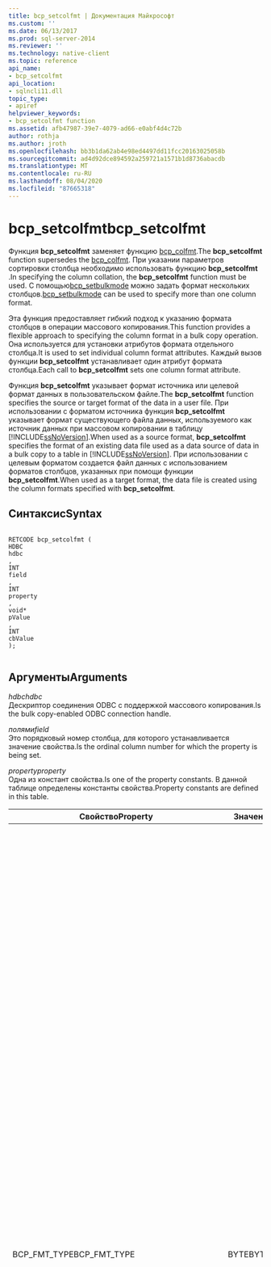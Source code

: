 ```yaml
---
title: bcp_setcolfmt | Документация Майкрософт
ms.custom: ''
ms.date: 06/13/2017
ms.prod: sql-server-2014
ms.reviewer: ''
ms.technology: native-client
ms.topic: reference
api_name:
- bcp_setcolfmt
api_location:
- sqlncli11.dll
topic_type:
- apiref
helpviewer_keywords:
- bcp_setcolfmt function
ms.assetid: afb47987-39e7-4079-ad66-e0abf4d4c72b
author: rothja
ms.author: jroth
ms.openlocfilehash: bb3b1da62ab4e98ed4497dd11fcc20163025058b
ms.sourcegitcommit: ad4d92dce894592a259721a1571b1d8736abacdb
ms.translationtype: MT
ms.contentlocale: ru-RU
ms.lasthandoff: 08/04/2020
ms.locfileid: "87665318"
---
```

# <a name="bcp_setcolfmt"></a><span data-ttu-id="068e1-102">bcp_setcolfmt</span><span class="sxs-lookup"><span data-stu-id="068e1-102">bcp_setcolfmt</span></span>
  <span data-ttu-id="068e1-103">Функция **bcp_setcolfmt** заменяет функцию [bcp_colfmt](bcp-colfmt.md).</span><span class="sxs-lookup"><span data-stu-id="068e1-103">The **bcp_setcolfmt** function supersedes the [bcp_colfmt](bcp-colfmt.md).</span></span> <span data-ttu-id="068e1-104">При указании параметров сортировки столбца необходимо использовать функцию **bcp_setcolfmt** .</span><span class="sxs-lookup"><span data-stu-id="068e1-104">In specifying the column collation, the **bcp_setcolfmt** function must be used.</span></span> <span data-ttu-id="068e1-105">С помощью[bcp_setbulkmode](bcp-setbulkmode.md) можно задать формат нескольких столбцов.</span><span class="sxs-lookup"><span data-stu-id="068e1-105">[bcp_setbulkmode](bcp-setbulkmode.md) can be used to specify more than one column format.</span></span>  
  
 <span data-ttu-id="068e1-106">Эта функция предоставляет гибкий подход к указанию формата столбцов в операции массового копирования.</span><span class="sxs-lookup"><span data-stu-id="068e1-106">This function provides a flexible approach to specifying the column format in a bulk copy operation.</span></span> <span data-ttu-id="068e1-107">Она используется для установки атрибутов формата отдельного столбца.</span><span class="sxs-lookup"><span data-stu-id="068e1-107">It is used to set individual column format attributes.</span></span> <span data-ttu-id="068e1-108">Каждый вызов функции **bcp_setcolfmt** устанавливает один атрибут формата столбца.</span><span class="sxs-lookup"><span data-stu-id="068e1-108">Each call to **bcp_setcolfmt** sets one column format attribute.</span></span>  
  
 <span data-ttu-id="068e1-109">Функция **bcp_setcolfmt** указывает формат источника или целевой формат данных в пользовательском файле.</span><span class="sxs-lookup"><span data-stu-id="068e1-109">The **bcp_setcolfmt** function specifies the source or target format of the data in a user file.</span></span> <span data-ttu-id="068e1-110">При использовании с форматом источника функция **bcp_setcolfmt** указывает формат существующего файла данных, используемого как источник данных при массовом копировании в таблицу [!INCLUDE[ssNoVersion](../../includes/ssnoversion-md.md)].</span><span class="sxs-lookup"><span data-stu-id="068e1-110">When used as a source format, **bcp_setcolfmt** specifies the format of an existing data file used as a data source of data in a bulk copy to a table in [!INCLUDE[ssNoVersion](../../includes/ssnoversion-md.md)].</span></span> <span data-ttu-id="068e1-111">При использовании с целевым форматом создается файл данных с использованием форматов столбцов, указанных при помощи функции **bcp_setcolfmt**.</span><span class="sxs-lookup"><span data-stu-id="068e1-111">When used as a target format, the data file is created using the column formats specified with **bcp_setcolfmt**.</span></span>  
  
## <a name="syntax"></a><span data-ttu-id="068e1-112">Синтаксис</span><span class="sxs-lookup"><span data-stu-id="068e1-112">Syntax</span></span>  
  
```  
  
RETCODE bcp_setcolfmt (  
HDBC   
hdbc  
,  
INT   
field  
,  
INT   
property  
,  
void*   
pValue  
,  
INT   
cbValue  
);  
  
```  
  
## <a name="arguments"></a><span data-ttu-id="068e1-113">Аргументы</span><span class="sxs-lookup"><span data-stu-id="068e1-113">Arguments</span></span>  
 <span data-ttu-id="068e1-114">*hdbc*</span><span class="sxs-lookup"><span data-stu-id="068e1-114">*hdbc*</span></span>  
 <span data-ttu-id="068e1-115">Дескриптор соединения ODBC с поддержкой массового копирования.</span><span class="sxs-lookup"><span data-stu-id="068e1-115">Is the bulk copy-enabled ODBC connection handle.</span></span>  
  
 <span data-ttu-id="068e1-116">*полями*</span><span class="sxs-lookup"><span data-stu-id="068e1-116">*field*</span></span>  
 <span data-ttu-id="068e1-117">Это порядковый номер столбца, для которого устанавливается значение свойства.</span><span class="sxs-lookup"><span data-stu-id="068e1-117">Is the ordinal column number for which the property is being set.</span></span>  
  
 <span data-ttu-id="068e1-118">*property*</span><span class="sxs-lookup"><span data-stu-id="068e1-118">*property*</span></span>  
 <span data-ttu-id="068e1-119">Одна из констант свойства.</span><span class="sxs-lookup"><span data-stu-id="068e1-119">Is one of the property constants.</span></span> <span data-ttu-id="068e1-120">В данной таблице определены константы свойства.</span><span class="sxs-lookup"><span data-stu-id="068e1-120">Property constants are defined in this table.</span></span>  
  
|<span data-ttu-id="068e1-121">Свойство</span><span class="sxs-lookup"><span data-stu-id="068e1-121">Property</span></span>|<span data-ttu-id="068e1-122">Значение</span><span class="sxs-lookup"><span data-stu-id="068e1-122">Value</span></span>|<span data-ttu-id="068e1-123">Описание</span><span class="sxs-lookup"><span data-stu-id="068e1-123">Description</span></span>|  
|--------------|-----------|-----------------|  
|<span data-ttu-id="068e1-124">BCP_FMT_TYPE</span><span class="sxs-lookup"><span data-stu-id="068e1-124">BCP_FMT_TYPE</span></span>|<span data-ttu-id="068e1-125">BYTE</span><span class="sxs-lookup"><span data-stu-id="068e1-125">BYTE</span></span>|<span data-ttu-id="068e1-126">Тип данных этого столбца в файле пользователя.</span><span class="sxs-lookup"><span data-stu-id="068e1-126">Is the data type of this column in the user file.</span></span> <span data-ttu-id="068e1-127">При отличии от типа данных соответствующего столбца в таблице базы данных массовое копирование преобразует данные, если это возможно.</span><span class="sxs-lookup"><span data-stu-id="068e1-127">If different from the data type of the corresponding column in the database table, bulk copy converts the data if possible.</span></span><br /><br /> <span data-ttu-id="068e1-128">Параметр BCP_FMT_TYPE перечисляется в токенах типов данных SQL Server в файле sqlncli.h, а не в перечислении типов данных ODBC C.</span><span class="sxs-lookup"><span data-stu-id="068e1-128">The BCP_FMT_TYPE parameter is enumerated by the SQL Server data type tokens in sqlncli.h, rather than the ODBC C data type enumerators.</span></span> <span data-ttu-id="068e1-129">Например, можно указать символьную строку типа SQL_C_CHAR ODBC при помощи типа SQLCHARACTER в [!INCLUDE[ssNoVersion](../../includes/ssnoversion-md.md)].</span><span class="sxs-lookup"><span data-stu-id="068e1-129">For example, you can specify a character string, ODBC type SQL_C_CHAR, using the SQLCHARACTER type specific to [!INCLUDE[ssNoVersion](../../includes/ssnoversion-md.md)].</span></span><br /><br /> <span data-ttu-id="068e1-130">Чтобы задать представление данных по умолчанию для типа данных [!INCLUDE[ssNoVersion](../../includes/ssnoversion-md.md)] , установите этот параметр в значение 0.</span><span class="sxs-lookup"><span data-stu-id="068e1-130">To specify the default data representation for the [!INCLUDE[ssNoVersion](../../includes/ssnoversion-md.md)] data type, set this parameter to 0.</span></span><br /><br /> <span data-ttu-id="068e1-131">Для массового копирования из SQL Server в файл при BCP_FMT_TYPE, равном SQLDECIMAL или SQLNUMERIC:</span><span class="sxs-lookup"><span data-stu-id="068e1-131">For a bulk copy out of SQL Server into a file, when BCP_FMT_TYPE is SQLDECIMAL or SQLNUMERIC:</span></span><br /><br /> <span data-ttu-id="068e1-132">— Если исходный столбец не является **десятичным** или **числовым**, используются точность и масштаб по умолчанию.</span><span class="sxs-lookup"><span data-stu-id="068e1-132">-   If the source column is not **decimal** or **numeric**, the default precision and scale are used.</span></span><br /><span data-ttu-id="068e1-133">— Если исходный столбец имеет тип **Decimal** или **numeric**, то используются точность и масштаб исходного столбца.</span><span class="sxs-lookup"><span data-stu-id="068e1-133">-   If the source column is **decimal** or **numeric**, the precision and scale of the source column are used.</span></span>|  
|<span data-ttu-id="068e1-134">BCP_FMT_INDICATOR_LEN</span><span class="sxs-lookup"><span data-stu-id="068e1-134">BCP_FMT_INDICATOR_LEN</span></span>|<span data-ttu-id="068e1-135">INT</span><span class="sxs-lookup"><span data-stu-id="068e1-135">INT</span></span>|<span data-ttu-id="068e1-136">Задает длину признака (префикса) в байтах.</span><span class="sxs-lookup"><span data-stu-id="068e1-136">Is the length in bytes of the indicator (prefix).</span></span><br /><br /> <span data-ttu-id="068e1-137">Задает длину в байтах для признака длины или признака NULL в данных столбца.</span><span class="sxs-lookup"><span data-stu-id="068e1-137">It is the length, in bytes, of a length/null indicator within the column data.</span></span> <span data-ttu-id="068e1-138">Допустимыми значениями длины признака являются 0 (если признак не используется), 1, 2 и 4.</span><span class="sxs-lookup"><span data-stu-id="068e1-138">Valid indicator length values are 0 (when using no indicator), 1, 2, or 4.</span></span><br /><br /> <span data-ttu-id="068e1-139">Чтобы задать для признака массового копирования использование по умолчанию, установите этот параметр в значение SQL_VARLEN_DATA.</span><span class="sxs-lookup"><span data-stu-id="068e1-139">To specify default bulk copy indicator usage, set this parameter to SQL_VARLEN_DATA.</span></span><br /><br /> <span data-ttu-id="068e1-140">Признаки располагаются в памяти непосредственно перед данными, а в файле данных — непосредственно перед данными, к которым они применяются.</span><span class="sxs-lookup"><span data-stu-id="068e1-140">Indicators appear in memory directly before any data, and in the data file directly before the data to which they apply.</span></span><br /><br /> <span data-ttu-id="068e1-141">Если для столбца файла данных используется несколько способов задания длины (например, признак и максимальная длина столбца или признак и последовательность-признак конца), то для массового копирования выбирается способ, применение которого вызовет копирование данных наименьшего объема.</span><span class="sxs-lookup"><span data-stu-id="068e1-141">If more than one means of specifying a data file column length is used (such as an indicator and a maximum column length, or an indicator and a terminator sequence), bulk copy chooses the one that results in the least amount of data being copied.</span></span><br /><br /> <span data-ttu-id="068e1-142">Если пользователь не изменяет формат данных, то создаваемые при массовом копировании файлы данных содержат признаки, которые определяют, когда столбец может принимать значение NULL или его данные имеют переменную длину.</span><span class="sxs-lookup"><span data-stu-id="068e1-142">Data files generated by bulk copy when no user intervention adjusts the format of the data contain indicators when the column data can vary in length or the column can accept NULL as a value.</span></span>|  
|<span data-ttu-id="068e1-143">BCP_FMT_DATA_LEN</span><span class="sxs-lookup"><span data-stu-id="068e1-143">BCP_FMT_DATA_LEN</span></span>|<span data-ttu-id="068e1-144">DBINT</span><span class="sxs-lookup"><span data-stu-id="068e1-144">DBINT</span></span>|<span data-ttu-id="068e1-145">Задает длину данных (длину столбца) в байтах.</span><span class="sxs-lookup"><span data-stu-id="068e1-145">Is the length in bytes of the data (column length)</span></span><br /><br /> <span data-ttu-id="068e1-146">Задает максимальную длину в байтах данных столбца в файле пользователя, не включая длину индикатора длины и признака конца.</span><span class="sxs-lookup"><span data-stu-id="068e1-146">It is the maximum length, in bytes, of this column's data in the user file, not including the length of any length indicator or terminator.</span></span><br /><br /> <span data-ttu-id="068e1-147">Установка для BCP_FMT_DATA_LEN значения SQL_NULL_DATA показывает, что для всех значений в столбце файла данных установлены или должны быть установлены значения NULL.</span><span class="sxs-lookup"><span data-stu-id="068e1-147">Setting BCP_FMT_DATA_LEN to SQL_NULL_DATA indicates that all values in the data file column are, or should be set to, NULL.</span></span><br /><br /> <span data-ttu-id="068e1-148">Установка для BCP_FMT_DATA_LEN значения SQL_VARLEN_DATA показывает, что система должна определить длину данных для каждого столбца.</span><span class="sxs-lookup"><span data-stu-id="068e1-148">Setting BCP_FMT_DATA_LEN to SQL_VARLEN_DATA indicates that the system should determine the length of data in each column.</span></span> <span data-ttu-id="068e1-149">Для некоторых столбцов это может означать, что создаваемые признаки длины и допустимости значений NULL предваряют данные при копировании из [!INCLUDE[ssNoVersion](../../includes/ssnoversion-md.md)], или ожидается их наличие в данных, копируемых в [!INCLUDE[ssNoVersion](../../includes/ssnoversion-md.md)].</span><span class="sxs-lookup"><span data-stu-id="068e1-149">For some columns, this could mean that a length/null indicator is generated to precede data on a copy from [!INCLUDE[ssNoVersion](../../includes/ssnoversion-md.md)], or that the indicator is expected in data copied to [!INCLUDE[ssNoVersion](../../includes/ssnoversion-md.md)].</span></span><br /><br /> <span data-ttu-id="068e1-150">Для символьного и двоичного типов данных [!INCLUDE[ssNoVersion](../../includes/ssnoversion-md.md)] значение BCP_FMT_DATA_LEN может быть равным SQL_VARLEN_DATA, SQL_NULL_DATA, 0 или любому положительному числу.</span><span class="sxs-lookup"><span data-stu-id="068e1-150">For [!INCLUDE[ssNoVersion](../../includes/ssnoversion-md.md)] character and binary data types, BCP_FMT_DATA_LEN can be SQL_VARLEN_DATA, SQL_NULL_DATA, 0, or some positive value.</span></span> <span data-ttu-id="068e1-151">Если значение BCP_FMT_DATA_LEN равно SQL_VARLEN_DATA, система использует либо признак длины при его наличии, либо признак конца для определения длины данных.</span><span class="sxs-lookup"><span data-stu-id="068e1-151">If BCP_FMT_DATA_LEN is SQL_VARLEN_DATA, the system uses either the length indicator, if present, or a terminator sequence to determine the length of the data.</span></span> <span data-ttu-id="068e1-152">Если задан и признак длины, и последовательность признака конца, то при массовом копировании используется значение, применение которого вызывает копирование данных наименьшего объема.</span><span class="sxs-lookup"><span data-stu-id="068e1-152">If both a length indicator and a terminator sequence are supplied, bulk copy uses the one that results in the least amount of data being copied.</span></span> <span data-ttu-id="068e1-153">Если значение BCP_FMT_DATA_LEN равно SQL_VARLEN_DATA, то тип данных представляет собой символьный или двоичный тип [!INCLUDE[ssNoVersion](../../includes/ssnoversion-md.md)] , а если при этом ни признак длины, ни признака конца не указаны, то система возвращает сообщение об ошибке.</span><span class="sxs-lookup"><span data-stu-id="068e1-153">If BCP_FMT_DATA_LEN is SQL_VARLEN_DATA, the data type is an [!INCLUDE[ssNoVersion](../../includes/ssnoversion-md.md)] character or binary type, and neither a length indicator nor a terminator sequence is specified, the system returns an error message.</span></span><br /><br /> <span data-ttu-id="068e1-154">Если значение BCP_FMT_DATA_LEN равно 0 или положительному числу, система использует значение BCP_FMT_DATA_LEN в качестве максимальной длины данных.</span><span class="sxs-lookup"><span data-stu-id="068e1-154">If BCP_FMT_DATA_LEN is 0 or a positive value, the system uses BCP_FMT_DATA_LEN as the maximum data length.</span></span> <span data-ttu-id="068e1-155">Однако, если кроме того, что значение BCP_FMT_DATA_LEN является положительным числом, указан признак длины или признак конца, то система определяет длину данных при помощи метода, который вычисляет наименьший размер копируемых данных.</span><span class="sxs-lookup"><span data-stu-id="068e1-155">However, if, in addition to a positive BCP_FMT_DATA_LEN, a length indicator or terminator sequence is provided, the system determines the data length by using the method that results in the least amount of data being copied.</span></span><br /><br /> <span data-ttu-id="068e1-156">Значение BCP_FMT_DATA_LEN показывает количество байтов данных.</span><span class="sxs-lookup"><span data-stu-id="068e1-156">The BCP_FMT_DATA_LEN value represents the count of bytes of data.</span></span> <span data-ttu-id="068e1-157">Если символьные данные представлены широкими символами Юникода, положительное значение параметра BCP_FMT_DATA_LEN обозначает число символов, умноженное на размер в байтах каждого символа.</span><span class="sxs-lookup"><span data-stu-id="068e1-157">If character data is represented by Unicode wide characters, then a positive BCP_FMT_DATA_LEN parameter value represents the number of characters multiplied by the size, in bytes, of each character.</span></span>|  
|<span data-ttu-id="068e1-158">BCP_FMT_TERMINATOR</span><span class="sxs-lookup"><span data-stu-id="068e1-158">BCP_FMT_TERMINATOR</span></span>|<span data-ttu-id="068e1-159">LPCBYTE</span><span class="sxs-lookup"><span data-stu-id="068e1-159">LPCBYTE</span></span>|<span data-ttu-id="068e1-160">Для этого столбца должен использоваться указатель на признак конца (соответственно ANSI или Юникода).</span><span class="sxs-lookup"><span data-stu-id="068e1-160">Pointer to the terminator sequence (either ANSI or Unicode as appropriate) to be used for this column.</span></span> <span data-ttu-id="068e1-161">Этот параметр предназначен главным образом для символьных типов данных, поскольку все другие типы имеют фиксированную длину или, как в случае с двоичными данными, требуют наличия признака длины, в котором записано точное число присутствующих байтов.</span><span class="sxs-lookup"><span data-stu-id="068e1-161">This parameter is useful mainly for character data types because all other types are of fixed length or, in the case of binary data, require an indicator of length to accurately record the number of bytes present.</span></span><br /><br /> <span data-ttu-id="068e1-162">Чтобы исключить обработку признака конца в извлекаемых данных или указать, что данные в файле пользователя не имеют признака конца, установите этот параметр в значение NULL.</span><span class="sxs-lookup"><span data-stu-id="068e1-162">To avoid terminating extracted data, or to indicate that data in a user file is not terminated, set this parameter to NULL.</span></span><br /><br /> <span data-ttu-id="068e1-163">Если для столбца файла пользователя используется несколько способов задания длины (например, признак конца и признак длины или признак конца и максимальная длина столбца), то для массового копирования выбирается способ, применение которого вызывает копирование данных наименьшего объема.</span><span class="sxs-lookup"><span data-stu-id="068e1-163">If more than one means of specifying a user-file column length is used (such as a terminator and a length indicator, or a terminator and a maximum column length), bulk copy chooses the one that results in the least amount of data being copied.</span></span><br /><br /> <span data-ttu-id="068e1-164">При необходимости API-интерфейс массового копирования выполнит преобразование символов из Юникода в многобайтовую кодировку (MBCS).</span><span class="sxs-lookup"><span data-stu-id="068e1-164">The bulk copy API performs Unicode-to-MBCS character conversion as required.</span></span> <span data-ttu-id="068e1-165">Обратите особое внимание, правильно ли задана строка байтов, служащая признаком конца, а также ее длина.</span><span class="sxs-lookup"><span data-stu-id="068e1-165">Care must be taken to ensure that both the terminator byte string and the length of the byte string are set correctly.</span></span>|  
|<span data-ttu-id="068e1-166">BCP_FMT_SERVER_COL</span><span class="sxs-lookup"><span data-stu-id="068e1-166">BCP_FMT_SERVER_COL</span></span>|<span data-ttu-id="068e1-167">INT</span><span class="sxs-lookup"><span data-stu-id="068e1-167">INT</span></span>|<span data-ttu-id="068e1-168">Порядковый номер столбца в базе данных</span><span class="sxs-lookup"><span data-stu-id="068e1-168">Ordinal position of the column in the database</span></span>|  
|<span data-ttu-id="068e1-169">BCP_FMT_COLLATION</span><span class="sxs-lookup"><span data-stu-id="068e1-169">BCP_FMT_COLLATION</span></span>|<span data-ttu-id="068e1-170">LPCSTR</span><span class="sxs-lookup"><span data-stu-id="068e1-170">LPCSTR</span></span>|<span data-ttu-id="068e1-171">Имя параметров сортировки.</span><span class="sxs-lookup"><span data-stu-id="068e1-171">Collation name.</span></span>|  
  
 <span data-ttu-id="068e1-172">*pValue*</span><span class="sxs-lookup"><span data-stu-id="068e1-172">*pValue*</span></span>  
 <span data-ttu-id="068e1-173">Является указателем на значение, связанное со *свойством*.</span><span class="sxs-lookup"><span data-stu-id="068e1-173">Is the pointer to the value to associate to the *property*.</span></span> <span data-ttu-id="068e1-174">Это позволяет установить отдельно каждое свойство формата столбца.</span><span class="sxs-lookup"><span data-stu-id="068e1-174">It allows each column format property to be set individually.</span></span>  
  
 <span data-ttu-id="068e1-175">*cbvalue*</span><span class="sxs-lookup"><span data-stu-id="068e1-175">*cbvalue*</span></span>  
 <span data-ttu-id="068e1-176">Длина буфера свойств, в байтах.</span><span class="sxs-lookup"><span data-stu-id="068e1-176">Is the length of the property buffer in bytes.</span></span>  
  
## <a name="returns"></a><span data-ttu-id="068e1-177">Возвращаемое значение</span><span class="sxs-lookup"><span data-stu-id="068e1-177">Returns</span></span>  
 <span data-ttu-id="068e1-178">SUCCEED или FAIL.</span><span class="sxs-lookup"><span data-stu-id="068e1-178">SUCCEED or FAIL.</span></span>  
  
## <a name="remarks"></a><span data-ttu-id="068e1-179">Remarks</span><span class="sxs-lookup"><span data-stu-id="068e1-179">Remarks</span></span>  
 <span data-ttu-id="068e1-180">Эта функция заменяет функцию **bcp_colfmt** .</span><span class="sxs-lookup"><span data-stu-id="068e1-180">This function supersedes the **bcp_colfmt** function.</span></span> <span data-ttu-id="068e1-181">Вся функциональность **bcp_colfmt** реализована в функции **bcp_setcolfmt** .</span><span class="sxs-lookup"><span data-stu-id="068e1-181">All the functionality of **bcp_colfmt** is provided in **bcp_setcolfmt** function.</span></span> <span data-ttu-id="068e1-182">Дополнительно реализована поддержка параметров сортировки столбца.</span><span class="sxs-lookup"><span data-stu-id="068e1-182">In addition, support for column collation is also provided.</span></span> <span data-ttu-id="068e1-183">Рекомендуется устанавливать следующие атрибуты формата столбца в данной последовательности:</span><span class="sxs-lookup"><span data-stu-id="068e1-183">It is recommended that the following column format attributes be set in the order given below:</span></span>  
  
 <span data-ttu-id="068e1-184">BCP_FMT_SERVER_COL</span><span class="sxs-lookup"><span data-stu-id="068e1-184">BCP_FMT_SERVER_COL</span></span>  
  
 <span data-ttu-id="068e1-185">BCP_FMT_DATA_LEN</span><span class="sxs-lookup"><span data-stu-id="068e1-185">BCP_FMT_DATA_LEN</span></span>  
  
 <span data-ttu-id="068e1-186">BCP_FMT_TYPE</span><span class="sxs-lookup"><span data-stu-id="068e1-186">BCP_FMT_TYPE</span></span>  
  
 <span data-ttu-id="068e1-187">Функция **bcp_setcolfmt** позволяет указать формат пользовательского файла для массового копирования.</span><span class="sxs-lookup"><span data-stu-id="068e1-187">The **bcp_setcolfmt** function allows you to specify the user-file format for bulk copies.</span></span> <span data-ttu-id="068e1-188">Формат для массового копирования состоит из следующих частей:</span><span class="sxs-lookup"><span data-stu-id="068e1-188">For bulk copy, a format contains the following parts:</span></span>  
  
-   <span data-ttu-id="068e1-189">сопоставление столбцов файла пользователя со столбцами базы данных;</span><span class="sxs-lookup"><span data-stu-id="068e1-189">A mapping from user-file columns to database columns.</span></span>  
  
-   <span data-ttu-id="068e1-190">тип данных каждого столбца в файле пользователя;</span><span class="sxs-lookup"><span data-stu-id="068e1-190">The data type of each user-file column.</span></span>  
  
-   <span data-ttu-id="068e1-191">длина дополнительного признака для каждого столбца;</span><span class="sxs-lookup"><span data-stu-id="068e1-191">The length of the optional indicator for each column.</span></span>  
  
-   <span data-ttu-id="068e1-192">максимальная длина данных в каждом столбце файла пользователя;</span><span class="sxs-lookup"><span data-stu-id="068e1-192">The maximum length of data per user-file column.</span></span>  
  
-   <span data-ttu-id="068e1-193">дополнительная последовательность байт, служащая признаком конца для каждого столбца;</span><span class="sxs-lookup"><span data-stu-id="068e1-193">The optional terminating byte sequence for each column.</span></span>  
  
-   <span data-ttu-id="068e1-194">длина дополнительной последовательности байт, служащей признаком конца.</span><span class="sxs-lookup"><span data-stu-id="068e1-194">The length of the optional terminating byte sequence.</span></span>  
  
 <span data-ttu-id="068e1-195">Каждый вызов функции **bcp_setcolfmt** устанавливает формат для одного столбца пользовательского файла.</span><span class="sxs-lookup"><span data-stu-id="068e1-195">Each call to **bcp_setcolfmt** specifies the format for one user-file column.</span></span> <span data-ttu-id="068e1-196">Например, для изменения параметров по умолчанию для трех столбцов в пользовательском файле данных с пятью столбцами необходимо сначала вызвать функцию [bcp_columns](bcp-columns.md)**(5)**, а затем пять раз вызвать функцию **bcp_setcolfmt** , при этом три из этих вызовов должны устанавливать пользовательский формат.</span><span class="sxs-lookup"><span data-stu-id="068e1-196">For example, to change the default settings for three columns in a five-column user data file, first call [bcp_columns](bcp-columns.md)**(5)**, and then call **bcp_setcolfmt** five times, with three of those calls setting your custom format.</span></span> <span data-ttu-id="068e1-197">Для оставшихся двух вызовов необходимо установить для BCP_FMT_TYPE значение 0, а также установить для BCP_FMT_INDICATOR_LENGTH, BCP_FMT_DATA_LEN и *cbValue* значения 0, SQL_VARLEN_DATA и 0 соответственно.</span><span class="sxs-lookup"><span data-stu-id="068e1-197">For the remaining two calls, set BCP_FMT_TYPE to 0, and set BCP_FMT_INDICATOR_LENGTH, BCP_FMT_DATA_LEN, and *cbValue* to 0, SQL_VARLEN_DATA, and 0 respectively.</span></span> <span data-ttu-id="068e1-198">Эта процедура копирует все пять столбцов. Для трех применяется заданный измененный формат, а для двух оставшихся — формат по умолчанию.</span><span class="sxs-lookup"><span data-stu-id="068e1-198">This procedure copies all five columns, three with your customized format and two with the default format.</span></span>  
  
 <span data-ttu-id="068e1-199">Функция **bcp_columns** должна быть вызвана перед вызовом функции **bcp_setcolfmt**.</span><span class="sxs-lookup"><span data-stu-id="068e1-199">The **bcp_columns** function must be called before calling **bcp_setcolfmt**.</span></span>  
  
 <span data-ttu-id="068e1-200">Необходимо вызвать функцию **bcp_setcolfmt** один раз для каждого свойства каждого столбца пользовательского файла.</span><span class="sxs-lookup"><span data-stu-id="068e1-200">You must call **bcp_setcolfmt** once for each property of each column in the user file.</span></span>  
  
 <span data-ttu-id="068e1-201">Нет необходимости копировать все данные из файла пользователя в таблицу SQL Server.</span><span class="sxs-lookup"><span data-stu-id="068e1-201">You do not need to copy all data in a user file to the SQL Server table.</span></span> <span data-ttu-id="068e1-202">Чтобы пропустить столбец, укажите формат данных для этого столбца, задав параметру BCP_FMT_SERVER_COL значение 0.</span><span class="sxs-lookup"><span data-stu-id="068e1-202">To skip a column, specify the format of the data for the column, setting the BCP_FMT_SERVER_COL parameter to 0.</span></span> <span data-ttu-id="068e1-203">Если требуется пропустить столбец, необходимо указать его тип.</span><span class="sxs-lookup"><span data-stu-id="068e1-203">If you want to skip a column, you must specify its type.</span></span>  
  
 <span data-ttu-id="068e1-204">Для сохранения спецификации формата можно воспользоваться функцией [bcp_writefmt](bcp-writefmt.md) .</span><span class="sxs-lookup"><span data-stu-id="068e1-204">The [bcp_writefmt](bcp-writefmt.md) function can be used to persist the format specification.</span></span>  
  
## <a name="bcp_setcolfmt-support-for-enhanced-date-and-time-features"></a><span data-ttu-id="068e1-205">Поддержка функции bcp_setcolfmt для улучшенной даты и функций времени</span><span class="sxs-lookup"><span data-stu-id="068e1-205">bcp_setcolfmt Support for Enhanced Date and Time Features</span></span>  
 <span data-ttu-id="068e1-206">Типы, используемые со свойством BCP_FMT_TYPE для типов даты и времени, задаются в изменениях при выполнении [операции копирования для расширенных типов даты и времени &#40;OLE DB и&#41;ODBC ](../native-client-odbc-date-time/bulk-copy-changes-for-enhanced-date-and-time-types-ole-db-and-odbc.md).</span><span class="sxs-lookup"><span data-stu-id="068e1-206">The types used with the BCP_FMT_TYPE property for date/time types are as specified in [Bulk Copy Changes for Enhanced Date and Time Types &#40;OLE DB and ODBC&#41;](../native-client-odbc-date-time/bulk-copy-changes-for-enhanced-date-and-time-types-ole-db-and-odbc.md).</span></span>  
  
 <span data-ttu-id="068e1-207">Дополнительные сведения см. в разделе [улучшения даты и времени &#40;&#41;ODBC ](../native-client-odbc-date-time/date-and-time-improvements-odbc.md).</span><span class="sxs-lookup"><span data-stu-id="068e1-207">For more information, see [Date and Time Improvements &#40;ODBC&#41;](../native-client-odbc-date-time/date-and-time-improvements-odbc.md).</span></span>  
  
## <a name="see-also"></a><span data-ttu-id="068e1-208">См. также:</span><span class="sxs-lookup"><span data-stu-id="068e1-208">See Also</span></span>  
 [<span data-ttu-id="068e1-209">Bulk Copy Functions</span><span class="sxs-lookup"><span data-stu-id="068e1-209">Bulk Copy Functions</span></span>](sql-server-driver-extensions-bulk-copy-functions.md)  
  
  
